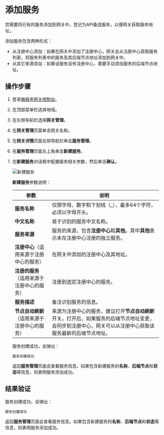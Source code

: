 # 添加服务

您需要将已有的服务添加到网关中，登记为API备选服务，以便网关获取服务地址。

添加服务包含两种形式：

-   从注册中心添加：如果在网关中添加了注册中心，网关会从注册中心获取服务列表，将服务列表中的服务及其后端节点地址添加到网关中。
-   从其它来源添加：如果该服务没有注册中心，需要手动添加服务的后端节点地址。

## 操作步骤

1.  登录[微服务网关控制台](https://microgw.console.aliyun.com/)。

2.  在顶部菜单栏选择地域。

3.  在左侧导航栏选择**网关管理**。

4.  在**网关管理**页面单击网关名称。

5.  在**网关详情**页面左侧导航栏单击**服务管理**。

6.  在**服务管理**页面左上角单击**新建服务**。

7.  在**新建服务**对话框中配置服务相关参数，然后单击**确认**。

    ![新建服务](https://static-aliyun-doc.oss-accelerate.aliyuncs.com/assets/img/zh-CN/7359582161/p84663.png)

    **新建服务**参数说明：

    |参数|说明|
    |--|--|
    |**服务名称**|仅限字母、数字和下划线（\_），最多64个字符，必须以字母开头。|
    |**中文名称**|易于识别的服务中文名称。|
    |**服务来源**|服务的来源，包含**注册中心**和**其他**。其中**其他**表示未在注册中心注册的独立服务。|
    |**注册中心**（适用来源于注册中心的服务）|在网关中添加的注册中心及其地址。|
    |**注册的服务**（适用来源于注册中心的服务）|注册到选定注册中心的服务。|
    |**服务描述**|备注识别服务的信息。|
    |**节点自动刷新**（适用来源于注册中心的服务）|来源为注册中心的服务，建议打开**节点自动刷新**开关。打开后，如果服务的后端节点地址变更，会同步到注册中心，网关可以从注册中心获取该服务最新的后端节点地址。|

    服务创建成功，会弹出：

    ```
    服务创建成功
    ```

    返回**服务管理**页面会查看服务信息。如果包含新建服务的**名称**、**后端节点**和**状态**等信息，则表明服务添加成功。


## 结果验证

服务创建成功，会弹出：

```
服务创建成功
```

返回**服务管理**页面会查看服务信息。如果包含新建服务的**名称**、**后端节点**和**状态**等信息，则表明服务添加成功。

